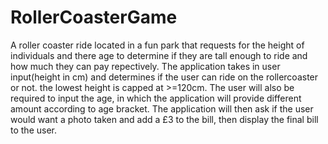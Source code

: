 # RollerCoasterGame
A roller coaster ride located in  a fun park that requests for the height of individuals and there age to determine if they are tall enough to ride and how much they can pay repectively. 
The application takes in user input(height in cm) and determines if the user can ride on the rollercoaster or not. the lowest height is capped at >=120cm.
The user will also be required to input the age, in which the application will provide different amount according to age bracket.
The application will then ask if the user would want a photo taken and add a £3 to the bill, then  display the final bill to the user.
